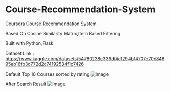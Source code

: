 # Course-Recommendation-System

Coursera Course Recommendation System

Based On Cosine Similarity Matrix,Item Based Filtering

Built with Python,Flask.

Dataset Link : https://www.kaggle.com/datasets/54780238c339df4c1294b14707c70c84695eb16fb3d772d2c74192534f1c7426

Default Top 10 Courses sorted by rating
![image](https://user-images.githubusercontent.com/50361898/221426667-ad73f4e4-51ab-46c3-a6e1-9ab80cc20fc3.png)

After Search Result
![image](https://user-images.githubusercontent.com/50361898/221426676-4b34a61a-71c4-4c0d-a29f-7b3b64f33180.png)

